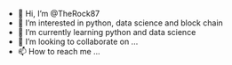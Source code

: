 - 👋 Hi, I’m @TheRock87
- 👀 I’m interested in python, data science and block chain 
- 🌱 I’m currently learning python and data science
- 💞️ I’m looking to collaborate on ...
- 📫 How to reach me ...

<!---
TheRock87/TheRock87 is a ✨ special ✨ repository because its `README.md` (this file) appears on your GitHub profile.
You can click the Preview link to take a look at your changes.
--->
